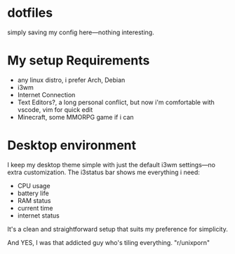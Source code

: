 # dotfiles
simply saving my config here—nothing interesting.

# My setup Requirements
* any linux distro, i prefer Arch, Debian
* i3wm
* Internet Connection
* Text Editors?, a long personal conflict, but now i'm comfortable with vscode, vim for quick edit
* Minecraft, some MMORPG game if i can


# Desktop environment
I keep my desktop theme simple with just the default i3wm settings—no extra customization. 
The i3status bar shows me everything i need:
* CPU usage
* battery life
* RAM status
* current time
* internet status
  
It's a clean and straightforward setup that suits my preference for simplicity.

And YES, I was that addicted guy who's tiling everything. "r/unixporn"
